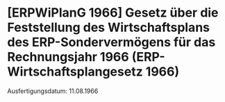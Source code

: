 # [ERPWiPlanG 1966] Gesetz über die Feststellung des Wirtschaftsplans des ERP-Sondervermögens für das Rechnungsjahr 1966  (ERP-Wirtschaftsplangesetz 1966)

Ausfertigungsdatum: 11.08.1966

 